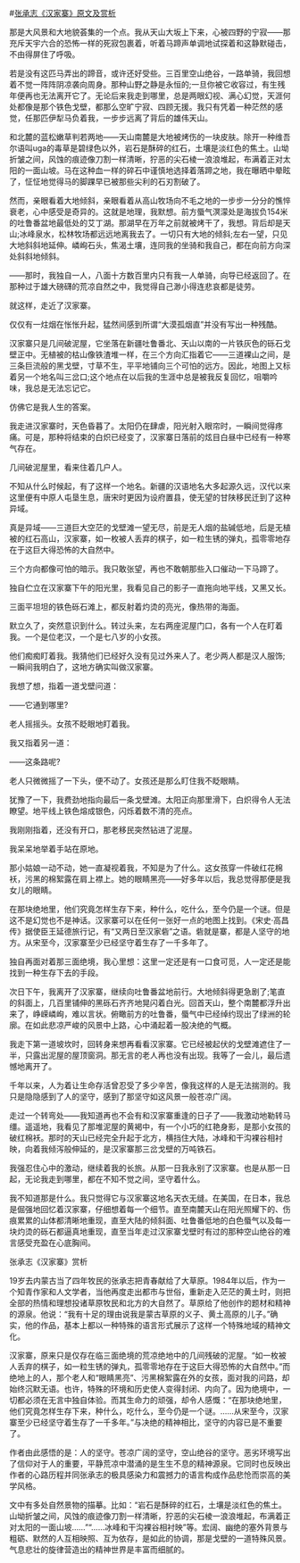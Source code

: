 #[张承志《汉家寨》原文及赏析](https://www.vrrw.net/wx/10858.html)

那是大风景和大地貌荟集的一个点。我从天山大坂上下来，心被四野的宁寂——那充斥天宇六合的恐怖一样的死寂包裹着，听着马蹄声单调地试探着和这静默碰击，不由得屏住了呼吸。

若是没有这匹马弄出的蹄音，或许还好受些。三百里空山绝谷，一路单骑，我回想着不觉一阵阵阴凉袭向周身。那种山野之静是永恒的;一旦你被它收容过，有生残年便再也无法离开它了。无论后来我走到哪里，总是两眼幻视、满心幻觉，天涯何处都像是那个铁色戈壁，都那么空旷宁寂、四顾无援。我只有凭着一种茫然的感觉，任那匹伊犁马负着我，一步步远离了背后的雄伟天山。

和北麓的蓝松嫩草判若两地——天山南麓是大地被烤伤的一块皮肤。除开一种维吾尔语叫uga的毒草是碧绿色以外，岩石是酥碎的红石，土壤是淡红色的焦土。山坳折皱之间，风蚀的痕迹像刀割一样清晰，狞恶的尖石棱一浪浪堆起，布满着正对太阳的一面山坡。马在这种血一样的碎石中谨慎地选择着落蹄之地，我在曝晒中晕眩了，怔怔地觉得马的脚踝早已被那些尖利的石刃割破了。

然而，亲眼看着大地倾斜，亲眼看着从高山牧场向不毛之地的一步步一分分的憔悴衰老，心中感受是奇异的。这就是地理，我默想。前方蜃气溟濛处是海拔负154米的吐鲁番盆地最低处的艾丁湖。那湖早在万年之前就被烤干了，我想。背后却是天山;冰峰泉水，松林牧场都远远地离我去了。一切只有大地的倾斜;左右一望，只见大地斜斜地延伸。嶙峋石头，焦渴土壤，连同我的坐骑和我自己，都在向前方向深处斜斜地倾斜。



——那时，我独自一人，八面十方数百里内只有我一人单骑，向导已经返回了。在那种过于雄大磅礴的荒凉自然之中，我觉得自己渺小得连悲哀都是徒劳。

就这样，走近了汉家寨。

仅仅有一炷烟在怅怅升起，猛然间感到所谓“大漠孤烟直”并没有写出一种残酷。

汉家寨只是几间破泥屋，它坐落在新疆吐鲁番北、天山以南的一片铁灰色的砾石戈壁正中。无植被的枯山像铁渣堆一样，在三个方向汇指着它——三道裸山之间，是三条巨流般的黑戈壁，寸草不生，平平地铺向三个可怕的远方。因此，地图上又标着另一个地名叫三岔口;这个地点在以后我的生涯中总是被我反复回忆，咀嚼吟味，我总是无法忘记它。

仿佛它是我人生的答案。

我走进汉家寨时，天色昏暮了。太阳仍在肆虐，阳光射入眼帘时，一瞬间觉得疼痛。可是，那种将结束的白炽已经变了，汉家寨日落前的炫目白昼中已经有一种寒气存在。

几间破泥屋里，看来住着几户人。

不知从什么时候起，有了这样一个地名。新疆的汉语地名大多起源久远，汉代以来这里便有中原人屯垦生息，唐宋时更因为设府置县，使无望的甘陕移民迁到了这种异域。

真是异域——三道巨大空茫的戈壁滩一望无尽，前是无人烟的盐碱低地，后是无植被的红石高山，汉家寨，如一枚被人丢弃的棋子，如一粒生锈的弹丸，孤零零地存在于这巨大得恐怖的大自然中。

三个方向都像可怕的暗示。我只敢张望，再也不敢朝那些入口催动一下马蹄了。

独自伫立在汉家寨下午的阳光里，我看见自己的影子一直拖向地平线，又黑又长。

三面平坦坦的铁色砾石滩上，都反射着灼烫的亮光，像热带的海面。

默立久了，突然意识到什么。转过头来，左右两座泥屋门口，各有一个人在盯着我。一个是位老汉，一个是七八岁的小女孩。

他们痴痴盯着我。我猜他们已经好久没有见过外来人了。老少两人都是汉人服饰;一瞬间我明白了，这地方确实叫做汉家寨。

我想了想，指着一道戈壁问道：

——它通到哪里?

老人摇摇头。女孩不眨眼地盯着我。

我又指着另一道：

——这条路呢?

老人只微微摇了一下头，便不动了。女孩还是那么盯住我不眨眼睛。

犹豫了一下，我费劲地指向最后一条戈壁滩。太阳正向那里滑下，白炽得令人无法瞭望。地平线上铁色熔成银色，闪烁着数不清的亮点。

我刚刚指着，还没有开口，那老移民突然钻进了泥屋。

我呆呆地举着手站在原地。

那小姑娘一动不动，她一直凝视着我，不知是为了什么。这女孩穿一件破红花棉袄，污黑的棉絮露在肩上襟上。她的眼睛黑亮——好多年以后，我总觉得那便是我女儿的眼睛。

在那块绝地里，他们究竟怎样生存下来，种什么，吃什么，至今仍是一个谜。但是这不是幻觉也不是神话。汉家寨可以在任何一张好一点的地图上找到。《宋史·高昌传》据使臣王延德旅行记，有“又两日至汉家砦”之语。砦就是寨，都是人坚守的地方。从宋至今，汉家寨至少已经坚守着生存了一千多年了。

独自再面对着那三面绝境，我心里想：这里一定还是有一口食可觅，人一定还是能找到一种生存下去的手段。

次日下午，我离开了汉家寨，继续向吐鲁番盆地前行。大地倾斜得更急剧了;笔直的斜面上，几百里铺伸的黑砾石齐齐地晃闪着白光。回首天山，整个南麓都浮升出来了，峥嵘嶙峋，难以言状。俯瞰前方的吐鲁番，蜃气中已经绰约现出了绿洲的轮廓。在如此悲凉严峻的风景中上路，心中涌起着一股决绝的气概。

我走下第一道坡坎时，回转身来想再看看汉家寨。它已经被起伏的戈壁滩遮住了一半，只露出泥屋的屋顶窗洞。那无言的老人再也没有出现。我等了一会儿，最后遗憾地离开了。

千年以来，人为着让生命存活曾忍受了多少辛苦，像我这样的人是无法揣测的。我只是隐隐感到了人的坚守，感到了那坚守如这风景一般苍凉广阔。

走过一个转弯处——我知道再也不会有和汉家寨重逢的日子了——我激动地勒转马缰。遥遥地，我看见了那堆泥屋的黄褐中，有一个小巧的红艳身影，是那小女孩的破红棉袄。那时的天山已经完全升起于北方，横挡住大陆，冰峰和干沟裸谷相衬映，向着我倾泻般伸延的，是汉家寨那三岔戈壁的万吨铁石。

我强忍住心中的激动，继续着我的长旅。从那一日我永别了汉家寨。也是从那一日起，无论我走到哪里，都在不知不觉之间，坚守着什么。

我不知道那是什么。我只觉得它与汉家寨这地名天衣无缝。在美国，在日本，我总是倔强地回忆着汉家寨，仔细想着每一个细节。直至南麓天山在阳光照耀下的、伤痕累累的山体都清晰地重现，直至大陆的倾斜面、吐鲁番低地的白色蜃气以及每一块灼烫的砾石都逼真地重现，直至当年走过汉家寨戈壁时有过的那种空山绝谷的难言感受充盈在心底胸间。

张承志《汉家寨》赏析

19岁去内蒙古当了四年牧民的张承志把青春献给了大草原。1984年以后，作为一个知青作家和人文学者，当他再度走出都市与世俗，重新走入茫茫的黄土时，则把全部的热情和理想投诸草原牧民和北方的大自然了。草原给了他创作的题材和精神的源泉。他说：“我有十足的理由说我是蒙古草原的义子、黄土高原的儿子。”确实，他的作品，基本上都以一种特殊的语言形式展示了这样一个特殊地域的精神文化。

汉家寨，原来只是仅存在临三面绝境的荒凉绝地中的几间残破的泥屋。“如一枚被人丢弃的棋子，如一粒生锈的弹丸，孤零零地存在于这巨大得恐怖的大自然中。”而绝地上的人，那个老人和“眼睛黑亮”、污黑棉絮露在外的女孩，面对我的问路，却始终沉默无语。也许，特殊的环境和历史使人变得封闭、内向了。因为绝境中，一切都必须在无言中独自体验。而其生命力的顽强，却令人感慨：“在那块绝地里，他们究竟怎样生存下来，种什么，吃什么，至今仍是一个谜。……从宋至今，汉家寨至少已经坚守着生存了一千多年。”与决绝的精神相比，坚守的内容已是不重要了。

作者由此感悟的是：人的坚守。苍凉广阔的坚守，空山绝谷的坚守。恶劣环境写出了信仰对于人的重要，平静荒凉中潜涌的是生生不息的精神源泉。它同时也反映出作者的心路历程并同张承志的极具感染力和震撼力的语言构成作品悲怆而崇高的美学风格。

文中有多处自然景物的描摹。比如：“岩石是酥碎的红石，土壤是淡红色的焦土。山坳折皱之间，风蚀的痕迹像刀割一样清晰，狞恶的尖石棱一浪浪堆起，布满着正对太阳的一面山坡……”“……冰峰和干沟裸谷相衬映”等。宏阔、幽绝的塞外背景与粗砺、默然的人互相映照、互为依存，是如此的协调，那是戈壁的一道特殊风景。气息悲壮的旋律营造出的精神世界是丰富而细腻的。

